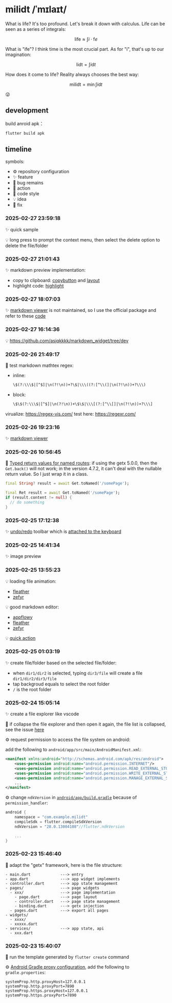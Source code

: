 # milidt /ˈmɪlaɪt/

What is life? It's too profound. Let's break it down with calculus. Life can be seen as a series of integrals:

<!-- e is kind of like t -->
<!-- how to write f like d? -->

$$
\text{life} \approx \int i \cdot \text{f}e
$$

What is "ife"? I think time is the most crucial part. As for "i", that's up to our imagination:

$$
\text{lidt} = \int i \text{d}t 
$$

How does it come to life? Reality always chooses the best way:

$$
\text{milidt} = \min \int i \text{d}t
$$

:stuck_out_tongue_winking_eye:

## development

build anroid apk：

```bash
flutter build apk
```

## timeline

symbols:

- :gear: repository configuration
- :sparkles: feature
- :bug: bug remains
- :rocket: action 
- :page_facing_up: code style
- :bulb: idea
- :hammer: fix

### 2025-02-27 23:59:18

:sparkles: quick sample

:bulb: long press to prompt the context menu, then select the delete option to delete the file/folder


### 2025-02-27 21:01:43

:sparkles: markdown preview implementation:

- copy to clipboard: [copybutton](https://github.com/tagnote-app/markdown_viewer/blob/master/lib/src/widgets/copy_button.dart) and [layout](https://github.com/tagnote-app/markdown_viewer/blob/master/lib/src/builders/code_block_builder.dart)
- highlight code: [highlight](https://github.com/DanXi-Dev/DanXi/blob/main/lib/widget/forum/render/render_impl.dart)

### 2025-02-27 18:07:03

:sparkles: [markdown viewer](https://pub.dev/packages/markdown_viewer) is not maintained, so I use the official package and refer to these [code](https://github.com/DanXi-Dev/DanXi/blob/v1.4.7/lib/widget/forum/render/render_impl.dart)

### 2025-02-27 16:14:36

:bulb: https://github.com/asjqkkkk/markdown_widget/tree/dev

### 2025-02-26 21:49:17

:rocket: test markdown mathtex regex:

- inline: 
  
  ```txt
  \$(?:\\\$|[^$]|\n(?!\n))+?\$|\\\((?:[^\\(]|\n(?!\n))+?\\\)
  ```

- block: 

  ```txt
  \$\$(?:\\\$|[^$]|\n(?!\n))+\$\$|\\\[(?:[^\\[]|\n(?!\n))+?\\\]
  ```

virualize: https://regex-vis.com/
test here: https://regexr.com/

### 2025-02-26 19:23:16

:sparkles: [markdown viewer](https://pub.dev/packages/markdown_viewer)

### 2025-02-26 10:56:45

:hammer: [Typed return values for named routes](https://github.com/jonataslaw/getx/issues/734): if using the getx 5.0.0, then the `Get.back()` will not work; in the version 4.7.2, it can't deal with the nullable return value. So I just wrap it in a class.

```dart
final String? result = await Get.toNamed('/somePage');
```

```dart
final Ret result = await Get.toNamed('/somePage');
if (result.content != null) {
  // do something
}
```


### 2025-02-25 17:12:38

:sparkles: [undo/redo](https://api.flutter.dev/flutter/widgets/UndoHistoryController-class.html) toolbar which is [attached to the keyboard](https://pub.dev/packages/keyboard_attachable)

### 2025-02-25 14:41:34

:sparkles: image preview

### 2025-02-25 13:55:23

:bulb: loading file animation:

- [fleather](https://fleather-editor.github.io/docs/getting-started/quick-start/)
- [zefyr](https://zefyr-editor.gitbook.io/docs/quick-start)

:bulb: good markdown editor:

- [appflowy](https://github.com/appflowy-io/appflowy-editor)
- [fleather](https://fleather-editor.github.io/docs/getting-started/quick-start/)
- [zefyr](https://zefyr-editor.gitbook.io/docs/quick-start)

:bulb: [quick action](https://pub.dev/packages/quick_actions)

### 2025-02-25 01:03:19

:sparkles: create file/folder based on the selected file/folder:

- when `dir1/dir2` is selected, typing `dir3/file` will create a file `dir1/dir2/dir3/file`
- tap backgroud equals to select the root folder
- `/` is the root folder

### 2025-02-24 15:05:14

:sparkles: create a file explorer like vscode

:bug: if collapse the file explorer and then open it again, the file list is collapsed, see the issue [here](https://github.com/embraceitmobile/animated_tree_view/issues/61)

:gear: request permission to access the file system on android:

add the following to `android/app/src/main/AndroidManifest.xml`:

```xml
<manifest xmlns:android="http://schemas.android.com/apk/res/android">
    <uses-permission android:name="android.permission.INTERNET"/>
    <uses-permission android:name="android.permission.READ_EXTERNAL_STORAGE"/>
    <uses-permission android:name="android.permission.WRITE_EXTERNAL_STORAGE"/>
    <uses-permission android:name="android.permission.MANAGE_EXTERNAL_STORAGE" />
    ...
</manifest>
```

:gear: change `ndkVersion` in [`android/app/build.gradle`](android/app/build.gradle.kts) because of `permission_handler`:

```gradle
android {
    namespace = "com.example.milidt"
    compileSdk = flutter.compileSdkVersion
    ndkVersion = "28.0.13004108"//flutter.ndkVersion

    ...
}
```

### 2025-02-23 15:46:40

:page_facing_up: adapt the "getx" framework, here is the file structure:

```plaintext
- main.dart             ---> entry 
- app.dart              ---> app widget implements
- controller.dart       ---> app state management
- pages/                ---> page widgets
  - xxx/                ---> page implementation
    - page.dart         ---> page layout
    - controller.dart   ---> page state management
    - binding.dart      ---> getx injection 
  - pages.dart          ---> export all pages
- widgets/
  - xxxx/
  - xxxxx.dart
- services/             ---> app state, api
  - xxx.dart
```

### 2025-02-23 15:40:07

:rocket: run the template generated by `flutter create` command

:gear: [Android Gradle proxy configuration](https://stackoverflow.com/questions/5991194/gradle-proxy-configuration), add the following to `gradle.properties`:

```properties
systemProp.http.proxyHost=127.0.0.1
systemProp.http.proxyPort=7890
systemProp.https.proxyHost=127.0.0.1
systemProp.https.proxyPort=7890
```
